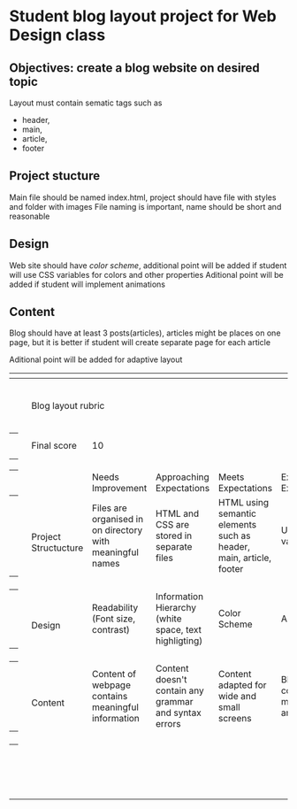 # Student blog layout project for Web Design class
## Objectives: create a blog website on desired topic
Layout must contain sematic tags such as 
- header,
- main,
- article,
- footer
## Project stucture
Main file should be named index.html, project should have file with styles and folder with images
File naming is important, name should be short and reasonable

## Design
Web site should have *color scheme*, additional point will be added if student will use CSS variables for colors and other properties
Aditional point will be added if student will implement animations

## Content
Blog should have at least 3 posts(articles), articles might be places on one page, but it is better if student will create separate page for each article

Aditional point will be added for adaptive layout 


<div class="ritz grid-container" dir="ltr">
    <table class="waffle" cellspacing="0" cellpadding="0">
        <thead>
            <tr>
                <th class="row-header freezebar-origin-ltr"></th>
                <th id="1539597594C0" style="width:180px;" class="column-headers-background"></th>
                <th id="1539597594C1" style="width:208px;" class="column-headers-background"></th>
                <th id="1539597594C2" style="width:141px;" class="column-headers-background"></th>
                <th id="1539597594C3" style="width:141px;" class="column-headers-background"></th>
                <th id="1539597594C4" style="width:141px;" class="column-headers-background"></th>
                <th id="1539597594C5" style="width:141px;" class="column-headers-background"></th>
                <th id="1539597594C6" style="width:180px;" class="column-headers-background"></th>
            </tr>
        </thead>
        <tbody>
            <tr style="height: 99px">
                <th id="1539597594R0" style="height: 99px;" class="row-headers-background">
                    <div class="row-header-wrapper" style="line-height: 99px"></div>
                </th>
                <td class="s0" dir="ltr"></td>
                <td class="s1" dir="ltr" colspan="5">Blog layout rubric</td>
                <td class="s0" dir="ltr"></td>
            </tr>
            <tr style="height: 47px">
                <th id="1539597594R1" style="height: 47px;" class="row-headers-background">
                    <div class="row-header-wrapper" style="line-height: 47px"></div>
                </th>
                <td class="s2"></td>
                <td class="s3" dir="ltr">Final score</td>
                <td class="s4" dir="ltr">10</td>
                <td class="s5" dir="ltr"></td>
                <td class="s5" dir="ltr"></td>
                <td class="s5" dir="ltr"></td>
                <td class="s6" dir="ltr"></td>
            </tr>
            <tr style="height: 20px">
      <th id="1539597594R3" style="height: 20px;" class="row-headers-background">
                    <div class="row-header-wrapper" style="line-height: 20px"></div>
                </th>
                <td class="s2"></td>
                <td class="s2"></td>
                <td class="s7"></td>
                <td class="s7"></td>
                <td class="s7"></td>
                <td class="s7"></td>
                <td class="s2"></td>
            </tr>
            <tr style="height: 20px">
                <th id="1539597594R3" style="height: 20px;" class="row-headers-background">
                    <div class="row-header-wrapper" style="line-height: 20px"></div>
                </th>
                <td class="s8" dir="ltr"></td>
                <td class="s9" dir="ltr"></td>
                <td class="s10" dir="ltr">Needs Improvement</td>
                <td class="s10" dir="ltr">Approaching Expectations</td>
                <td class="s10" dir="ltr">Meets Expectations</td>
                <td class="s10" dir="ltr">Exceeds Expectations</td>
                <td class="s8" dir="ltr"></td>
            </tr>
            <tr style="height: 99px">
                <th id="1539597594R4" style="height: 99px;" class="row-headers-background">
                    <div class="row-header-wrapper" style="line-height: 99px"></div>
                </th>
                <td class="s11" dir="ltr"></td>
                <td class="s12" dir="ltr" rowspan="2">Project <br>Structucture</td>
                <td class="s13" dir="ltr">Files are organised in on directory with meaningful names</td>
                <td class="s13" dir="ltr">HTML and CSS are stored in separate files</td>
                <td class="s13" dir="ltr">HTML using semantic elements such as header, main, article, footer</td>
                <td class="s13" dir="ltr">Using CSS variable</td>
                <td class="s0" dir="ltr"></td>
            </tr>
            <tr style="height: 24px">
                <th id="1539597594R5" style="height: 24px;" class="row-headers-background">
                    <div class="row-header-wrapper" style="line-height: 24px"></div>
                </th>
                <td class="s11" dir="ltr"></td>
                <td class="s14" dir="ltr"><svg width="16px" height="16px" viewBox="0 0 16 16" style="display:inline;">
                        <use href="#checked-checkbox-id" fill="#000000"></use>
                    </svg></td>
                <td class="s14" dir="ltr"><svg width="16px" height="16px" viewBox="0 0 16 16" style="display:inline;">
                        <use href="#checked-checkbox-id" fill="#000000"></use>
                    </svg></td>
                <td class="s14" dir="ltr"><svg width="16px" height="16px" viewBox="0 0 16 16" style="display:inline;">
                        <use href="#checked-checkbox-id" fill="#000000"></use>
                    </svg></td>
                <td class="s14" dir="ltr"><svg width="16px" height="16px" viewBox="0 0 16 16" style="display:inline;">
                        <use href="#checked-checkbox-id" fill="#000000"></use>
                    </svg></td>
                <td class="s0" dir="ltr"></td>
            </tr>
            <tr style="height: 99px">
                <th id="1539597594R6" style="height: 99px;" class="row-headers-background">
                    <div class="row-header-wrapper" style="line-height: 99px"></div>
                </th>
                <td class="s11" dir="ltr"></td>
                <td class="s12" dir="ltr" rowspan="2">Design</td>
                <td class="s13" dir="ltr">Readability <br>(Font size, contrast)</td>
                <td class="s13" dir="ltr">Information Hierarchy <br>(white space, text highligting)</td>
                <td class="s13" dir="ltr">Color Scheme</td>
                <td class="s13" dir="ltr">Animations</td>
                <td class="s0" dir="ltr"></td>
            </tr>
            <tr style="height: 24px">
                <th id="1539597594R7" style="height: 24px;" class="row-headers-background">
                    <div class="row-header-wrapper" style="line-height: 24px"></div>
                </th>
                <td class="s11" dir="ltr"></td>
                <td class="s14" dir="ltr"><svg width="16px" height="16px" viewBox="0 0 16 16" style="display:inline;">
                        <use href="#checked-checkbox-id" fill="#000000"></use>
                    </svg></td>
                <td class="s14" dir="ltr"><svg width="16px" height="16px" viewBox="0 0 16 16" style="display:inline;">
                        <use href="#checked-checkbox-id" fill="#000000"></use>
                    </svg></td>
                <td class="s14" dir="ltr"><svg width="16px" height="16px" viewBox="0 0 16 16" style="display:inline;">
                        <use href="#checked-checkbox-id" fill="#000000"></use>
                    </svg></td>
                <td class="s14" dir="ltr"><svg width="16px" height="16px" viewBox="0 0 16 16" style="display:inline;">
                        <use href="#checked-checkbox-id" fill="#000000"></use>
                    </svg></td>
                <td class="s0" dir="ltr"></td>
            </tr>
            <tr style="height: 99px">
                <th id="1539597594R8" style="height: 99px;" class="row-headers-background">
                    <div class="row-header-wrapper" style="line-height: 99px"></div>
                </th>
                <td class="s11" dir="ltr"></td>
                <td class="s12" dir="ltr" rowspan="2">Content</td>
                <td class="s13" dir="ltr">Content of webpage contains meaningful information</td>
                <td class="s13" dir="ltr">Content doesn't contain any grammar and syntax errors</td>
                <td class="s13" dir="ltr">Content adapted for wide and small screens</td>
                <td class="s13" dir="ltr">Blog contains more then 3 articles</td>
                <td class="s0" dir="ltr"></td>
            </tr>
            <tr style="height: 24px">
                <th id="1539597594R9" style="height: 24px;" class="row-headers-background">
                    <div class="row-header-wrapper" style="line-height: 24px"></div>
                </th>
                <td class="s11" dir="ltr"></td>
                <td class="s14" dir="ltr"><svg width="16px" height="16px" viewBox="0 0 16 16" style="display:inline;">
                        <use href="#checked-checkbox-id" fill="#000000"></use>
                    </svg></td>
                <td class="s14" dir="ltr"><svg width="16px" height="16px" viewBox="0 0 16 16" style="display:inline;">
                        <use href="#checked-checkbox-id" fill="#000000"></use>
                    </svg></td>
                <td class="s14" dir="ltr"><svg width="16px" height="16px" viewBox="0 0 16 16" style="display:inline;">
                        <use href="#checked-checkbox-id" fill="#000000"></use>
                    </svg></td>
                <td class="s14" dir="ltr"><svg width="16px" height="16px" viewBox="0 0 16 16" style="display:inline;">
                        <use href="#checked-checkbox-id" fill="#000000"></use>
                    </svg></td>
                <td class="s0" dir="ltr"></td>
            </tr>
            <tr style="height: 99px">
                <th id="1539597594R10" style="height: 99px;" class="row-headers-background">
                    <div class="row-header-wrapper" style="line-height: 99px"></div>
                </th>
                <td class="s0" dir="ltr"></td>
                <td class="s8" dir="ltr"></td>
                <td class="s0" dir="ltr"></td>
                <td class="s0" dir="ltr"></td>
                <td class="s0" dir="ltr"></td>
                <td class="s0" dir="ltr"></td>
                <td class="s0" dir="ltr"></td>
            </tr>
        </tbody>
    </table>
</div>



